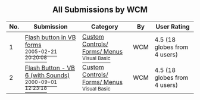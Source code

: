 ﻿<div align="center">

## All Submissions by WCM

</div>

No.  | Submission | Category | By   | User Rating
---- | ---------- | -------- | ---- | -----------
1 | [Flash button in VB forms<br /><sup>2005-02-21 20:20:08</sup>](https://github.com/Planet-Source-Code/wcm-flash-button-in-vb-forms__1-59002) | [Custom Controls/ Forms/  Menus<br /><sup>Visual Basic</sup>](../ByCategory/custom-controls-forms-menus__1-4.md) | WCM | 4.5 (18 globes from 4 users)
2 | [Flash Button \- VB 6 \(with Sounds\)<br /><sup>2000-09-01 12:23:18</sup>](https://github.com/Planet-Source-Code/wcm-flash-button-vb-6-with-sounds__1-59054) | [Custom Controls/ Forms/  Menus<br /><sup>Visual Basic</sup>](../ByCategory/custom-controls-forms-menus__1-4.md) | WCM | 4.5 (18 globes from 4 users)
